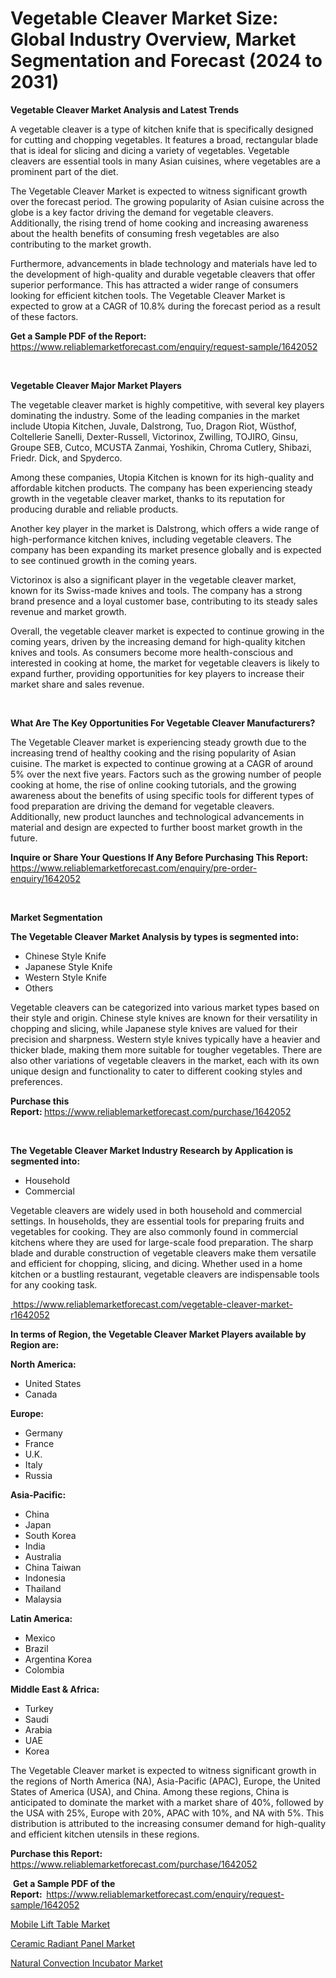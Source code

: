 <p><h1>Vegetable Cleaver Market Size: Global Industry Overview, Market Segmentation and Forecast (2024 to 2031)</h1></p><p><strong>Vegetable Cleaver Market Analysis and Latest Trends</strong></p>
<p><p>A vegetable cleaver is a type of kitchen knife that is specifically designed for cutting and chopping vegetables. It features a broad, rectangular blade that is ideal for slicing and dicing a variety of vegetables. Vegetable cleavers are essential tools in many Asian cuisines, where vegetables are a prominent part of the diet.</p><p>The Vegetable Cleaver Market is expected to witness significant growth over the forecast period. The growing popularity of Asian cuisine across the globe is a key factor driving the demand for vegetable cleavers. Additionally, the rising trend of home cooking and increasing awareness about the health benefits of consuming fresh vegetables are also contributing to the market growth. </p><p>Furthermore, advancements in blade technology and materials have led to the development of high-quality and durable vegetable cleavers that offer superior performance. This has attracted a wider range of consumers looking for efficient kitchen tools. The Vegetable Cleaver Market is expected to grow at a CAGR of 10.8% during the forecast period as a result of these factors.</p></p>
<p><strong>Get a Sample PDF of the Report:&nbsp;</strong> <a href="https://www.reliablemarketforecast.com/enquiry/request-sample/1642052">https://www.reliablemarketforecast.com/enquiry/request-sample/1642052</a></p>
<p>&nbsp;</p>
<p><strong>Vegetable Cleaver Major Market Players</strong></p>
<p><p>The vegetable cleaver market is highly competitive, with several key players dominating the industry. Some of the leading companies in the market include Utopia Kitchen, Juvale, Dalstrong, Tuo, Dragon Riot, Wüsthof, Coltellerie Sanelli, Dexter-Russell, Victorinox, Zwilling, TOJIRO, Ginsu, Groupe SEB, Cutco, MCUSTA Zanmai, Yoshikin, Chroma Cutlery, Shibazi, Friedr. Dick, and Spyderco.</p><p>Among these companies, Utopia Kitchen is known for its high-quality and affordable kitchen products. The company has been experiencing steady growth in the vegetable cleaver market, thanks to its reputation for producing durable and reliable products.</p><p>Another key player in the market is Dalstrong, which offers a wide range of high-performance kitchen knives, including vegetable cleavers. The company has been expanding its market presence globally and is expected to see continued growth in the coming years.</p><p>Victorinox is also a significant player in the vegetable cleaver market, known for its Swiss-made knives and tools. The company has a strong brand presence and a loyal customer base, contributing to its steady sales revenue and market growth.</p><p>Overall, the vegetable cleaver market is expected to continue growing in the coming years, driven by the increasing demand for high-quality kitchen knives and tools. As consumers become more health-conscious and interested in cooking at home, the market for vegetable cleavers is likely to expand further, providing opportunities for key players to increase their market share and sales revenue.</p></p>
<p>&nbsp;</p>
<p><strong>What Are The Key Opportunities For Vegetable Cleaver Manufacturers?</strong></p>
<p><p>The Vegetable Cleaver market is experiencing steady growth due to the increasing trend of healthy cooking and the rising popularity of Asian cuisine. The market is expected to continue growing at a CAGR of around 5% over the next five years. Factors such as the growing number of people cooking at home, the rise of online cooking tutorials, and the growing awareness about the benefits of using specific tools for different types of food preparation are driving the demand for vegetable cleavers. Additionally, new product launches and technological advancements in material and design are expected to further boost market growth in the future.</p></p>
<p><strong>Inquire or Share Your Questions If Any Before Purchasing This Report:</strong> <a href="https://www.reliablemarketforecast.com/enquiry/pre-order-enquiry/1642052">https://www.reliablemarketforecast.com/enquiry/pre-order-enquiry/1642052</a></p>
<p>&nbsp;</p>
<p><strong>Market Segmentation</strong></p>
<p><strong>The Vegetable Cleaver Market Analysis by types is segmented into:</strong></p>
<p><ul><li>Chinese Style Knife</li><li>Japanese Style Knife</li><li>Western Style Knife</li><li>Others</li></ul></p>
<p><p>Vegetable cleavers can be categorized into various market types based on their style and origin. Chinese style knives are known for their versatility in chopping and slicing, while Japanese style knives are valued for their precision and sharpness. Western style knives typically have a heavier and thicker blade, making them more suitable for tougher vegetables. There are also other variations of vegetable cleavers in the market, each with its own unique design and functionality to cater to different cooking styles and preferences.</p></p>
<p><strong>Purchase this Report:&nbsp;</strong><a href="https://www.reliablemarketforecast.com/purchase/1642052">https://www.reliablemarketforecast.com/purchase/1642052</a></p>
<p>&nbsp;</p>
<p><strong>The Vegetable Cleaver Market Industry Research by Application is segmented into:</strong></p>
<p><ul><li>Household</li><li>Commercial</li></ul></p>
<p><p>Vegetable cleavers are widely used in both household and commercial settings. In households, they are essential tools for preparing fruits and vegetables for cooking. They are also commonly found in commercial kitchens where they are used for large-scale food preparation. The sharp blade and durable construction of vegetable cleavers make them versatile and efficient for chopping, slicing, and dicing. Whether used in a home kitchen or a bustling restaurant, vegetable cleavers are indispensable tools for any cooking task.</p></p>
<p><a href="https://www.reliablemarketforecast.com/vegetable-cleaver-market-r1642052">&nbsp;https://www.reliablemarketforecast.com/vegetable-cleaver-market-r1642052</a></p>
<p><strong>In terms of Region, the Vegetable Cleaver Market Players available by Region are:</strong></p>
<p>
    <p> <strong> North America: </strong>
        <ul>
            <li>United States</li>
            <li>Canada</li>
        </ul>
        </p> 
    <p> <strong> Europe: </strong>
        <ul>
            <li>Germany</li>
            <li>France</li>
            <li>U.K.</li>
            <li>Italy</li>
            <li>Russia</li>
        </ul>
        </p> 
    <p> <strong> Asia-Pacific: </strong>
        <ul>
            <li>China</li>
            <li>Japan</li>
            <li>South Korea</li>
            <li>India</li>
            <li>Australia</li>
            <li>China Taiwan</li>
            <li>Indonesia</li>
            <li>Thailand</li>
            <li>Malaysia</li>
        </ul>
        </p> 
    <p> <strong> Latin America: </strong>
        <ul>
            <li>Mexico</li>
            <li>Brazil</li>
            <li>Argentina Korea</li>
            <li>Colombia</li>
        </ul>
        </p> 
    <p> <strong> Middle East & Africa: </strong>
        <ul>
            <li>Turkey</li>
            <li>Saudi</li>
            <li>Arabia</li>
            <li>UAE</li>
            <li>Korea</li>
        </ul>
    </p>
    </p>
<p><p>The Vegetable Cleaver market is expected to witness significant growth in the regions of North America (NA), Asia-Pacific (APAC), Europe, the United States of America (USA), and China. Among these regions, China is anticipated to dominate the market with a market share of 40%, followed by the USA with 25%, Europe with 20%, APAC with 10%, and NA with 5%. This distribution is attributed to the increasing consumer demand for high-quality and efficient kitchen utensils in these regions.</p></p>
<p><strong>Purchase this Report: </strong><a href="https://www.reliablemarketforecast.com/purchase/1642052">https://www.reliablemarketforecast.com/purchase/1642052</a></p>
<p>&nbsp;<strong>Get a Sample PDF of the Report:&nbsp;&nbsp;</strong><a href="https://www.reliablemarketforecast.com/enquiry/request-sample/1642052">https://www.reliablemarketforecast.com/enquiry/request-sample/1642052</a></p>
<p><strong></strong></p>
<p><p><a href="https://view.publitas.com/reportprime-1/mobile-lift-table-market-analysis-and-sze-forecasted-for-period-from-2024-to-2031/">Mobile Lift Table Market</a></p><p><a href="https://view.publitas.com/reportprime-1/ceramic-radiant-panel-market-comprehensive-assessment-by-type-application-and-geography/">Ceramic Radiant Panel Market</a></p><p><a href="https://view.publitas.com/reportprime-1/natural-convection-incubator-market-furnishes-information-on-market-share-market-trends-and-market-growth/">Natural Convection Incubator Market</a></p></p>